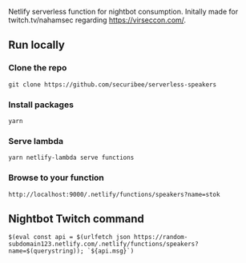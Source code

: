 Netlify serverless function for nightbot consumption. Initally made for twitch.tv/nahamsec regarding https://virseccon.com/.

## Run locally

### Clone the repo
```
git clone https://github.com/securibee/serverless-speakers
```

### Install packages
```
yarn
```

### Serve lambda
```
yarn netlify-lambda serve functions
```

### Browse to your function
```
http://localhost:9000/.netlify/functions/speakers?name=stok
```

## Nightbot Twitch command
```
$(eval const api = $(urlfetch json https://random-subdomain123.netlify.com/.netlify/functions/speakers?name=$(querystring)); `${api.msg}`)
```
